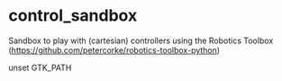 # control_sandbox
Sandbox to play with (cartesian) controllers using the Robotics Toolbox (https://github.com/petercorke/robotics-toolbox-python)

unset GTK_PATH
